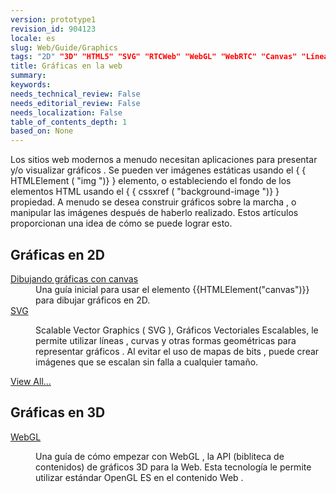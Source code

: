 ```yaml
---
version: prototype1
revision_id: 904123
locale: es
slug: Web/Guide/Graphics
tags: "2D" "3D" "HTML5" "SVG" "RTCWeb" "WebGL" "WebRTC" "Canvas" "Líneas" "Gráficas" "Gráficos(2)" "graficos" "3ra Dimensión"
title: Gráficas en la web
summary: 
keywords: 
needs_technical_review: False
needs_editorial_review: False
needs_localization: False
table_of_contents_depth: 1
based_on: None
---
```

<p>Los sitios web modernos a menudo necesitan aplicaciones para presentar y/o visualizar gráficos . Se pueden ver imágenes estáticas usando el { { HTMLElement ( "img ")} } elemento, o estableciendo el fondo de los elementos HTML usando el { { cssxref ( "background-image ")} } propiedad. A menudo se desea construir gráficos sobre la marcha , o manipular las imágenes después de haberlo realizado. Estos artículos proporcionan una idea de cómo se puede lograr esto.</p>

<div class="row topicpage-table">
<div class="section">
<h2 class="Documentation" id="Docs_for_add-on_developers" name="Docs_for_add-on_developers">Gráficas en 2D</h2>

<dl>
 <dt><a href="/en-US/docs/Web/Guide/Graphics/Drawing_graphics_with_canvas" title="/en-US/docs/Web/Reference">Dibujando gráficas con canvas</a></dt>
 <dd>Una guía inicial para usar el elemento {{HTMLElement("canvas")}} para dibujar gráficos en 2D.</dd>
 <dt><a href="/en-US/docs/SVG" title="/en-US/docs/SVG">SVG</a></dt>
 <dd>
 <p>Scalable Vector Graphics ( SVG ), Gráficos Vectoriales Escalables, le permite utilizar líneas , curvas y otras formas geométricas para representar gráficos . Al evitar el uso de mapas de bits , puede crear imágenes que se escalan sin falla a cualquier tamaño.</p>
 </dd>
</dl>

<p><span class="alllinks"><a href="/en-US/docs/tag/Graphics">View All...</a></span></p>
</div>

<div class="section">
<h2 class="Documentation" id="Docs_for_add-on_developers" name="Docs_for_add-on_developers">Gráficas en 3D</h2>

<dl>
 <dt><a href="/en-US/docs/Web/WebGL" title="/en-US/docs/WebGL">WebGL</a></dt>
 <dd>
 <p>Una guía de cómo empezar con WebGL , la API (bibliteca de contenidos) de gráficos 3D para la Web. Esta tecnología le permite utilizar estándar OpenGL ES en el contenido Web .</p>
 </dd>
</dl>

<dl>
</dl>
</div>
</div>

<p> </p>

